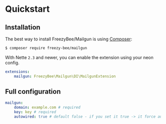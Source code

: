 Quickstart
==========


Installation
------------

The best way to install FreezyBee/Mailgun is using  [Composer](http://getcomposer.org/):

```sh
$ composer require freezy-bee/mailgun
```

With Nette `2.3` and newer, you can enable the extension using your neon config.

```yml
extensions:
	mailgun: FreezyBee\Mailgun\DI\MailgunExtension
```

Full configuration
------------------

```yml
mailgun:
    domain: example.com # required
    key: key # required
    autowired: true # default false - if you set it true -> it force autowired all IMailer interfaces to Mailgun
```
